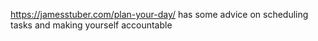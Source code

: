 ---
---

https://jamesstuber.com/plan-your-day/ has some advice on scheduling tasks and making yourself accountable